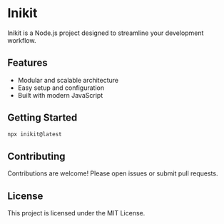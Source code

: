 # Inikit

Inikit is a Node.js project designed to streamline your development workflow.

## Features

- Modular and scalable architecture
- Easy setup and configuration
- Built with modern JavaScript

## Getting Started

```sh
npx inikit@latest
```

## Contributing

Contributions are welcome! Please open issues or submit pull requests.

## License

This project is licensed under the MIT License.
